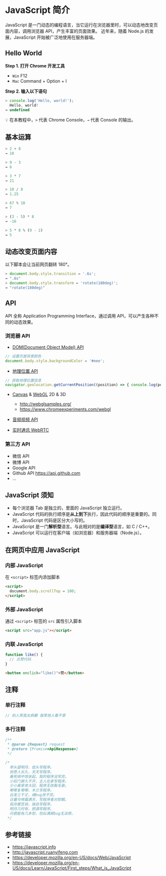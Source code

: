 # JavaScript 简介

JavaScript 是一门动态的编程语言，当它运行在浏览器里时，可以动态地改变页面内容，调用浏览器 API，产生丰富的页面效果。
近年来，随着 Node.js 的发展，JavaScript 开始被广泛地使用在服务器端。

## Hello World
**Step 1. 打开 Chrome 开发工具**
* `Win` F12
* `Mac` Command + Option + I

**Step 2. 输入以下语句**
```javascript
> console.log('Hello, world!');
  Hello, world!
→ undefined
```

💡 在本教程中，`>` 代表 Chrome Console，`→` 代表 Console 的输出。

## 基本运算
```javascript
> 2 + 8
→ 10

> 9 - 3
→ 6

> 3 * 7
→ 21

> 10 / 8
→ 1.25

> 67 % 10
→ 7

> (3 - 5) * 8
→ -16

> 5 * 8 % (9 - 2)
→ 5
```

## 动态改变页面内容
以下脚本会让当前网页翻转 180°。
```javascript
> document.body.style.transition = '.6s';
→ ".6s"
> document.body.style.transform = 'rotate(180deg)';
→ "rotate(180deg)"
```
## API
API 全称 Application Programming Interface，通过调用 API，可以产生各种不同的动态效果。
### 浏览器 API
* [DOM(Document Object Model) API](https://developer.mozilla.org/en-US/docs/Web/API/Document_Object_Model)  
```javascript
// 设置页面背景颜色
document.body.style.backgroundColor = '#eee';
```
* [地理位置 API](https://developer.mozilla.org/en-US/docs/Web/API/Geolocation)  
```javascript
// 获取地理位置信息
navigator.geolocation.getCurrentPosition((position) => { console.log(position) });
```

* [Canvas](https://developer.mozilla.org/en-US/docs/Web/API/Canvas_API) & [WebGL](https://developer.mozilla.org/en-US/docs/Web/API/WebGL_API) 2D & 3D
  - http://webglsamples.org/
  - https://www.chromeexperiments.com/webgl
  
* [音频视频 API](https://developer.mozilla.org/en-US/Apps/Fundamentals/Audio_and_video_delivery)
* [实时通讯 WebRTC](https://developer.mozilla.org/en-US/docs/Web/API/WebRTC_API) 

### 第三方 API
* 微信 API
* 微博 API
* Google API
* Github API https://api.github.com
* ...

## JavaScript 须知
* 每个浏览器 Tab 是独立的，里面的 JavaScript 独立运行。
* JavaScript 代码的执行顺序是**从上到下**执行，因此代码的顺序是重要的。同时，JavaScript 代码是区分大小写的。
* JavaScript 是一门**解析型**语言。与此相对的是**编译型**语言，如 C / C++。
* JavaScript 可以运行在客户端（如浏览器）和服务器端（Node.js）。

## 在网页中应用 JavaScript
### 内部 JavaScript
在 `<script>` 标签内添加脚本
```html
<script>
  document.body.scrollTop = 100;
</script>
```

### 外部 JavaScript
通过 `<script>` 标签的 `src` 属性引入脚本
```html
<script src="app.js"></script>
```

### 内联 JavaScript
```javascript
function like() {
  // 点赞代码
}
```
```html
<button onclick="like()">赞</button>
```

## 注释
### 单行注释
```javascript
// 别人笑我太疯癫 我笑他人看不穿
```
### 多行注释
```javascript
/**
 * @param {Request} request
 * @return {Promise<ApiResponse>}
 */
```
```javascript
/*
  举头望明月，低头写程序。
  但愿人长久，天天写程序。
  垂死病中惊坐起，我的程序没写完。
  小扣门扉久不开，主人在家写程序。
  少小离家老大回，程序无改鬓毛衰。
  唧唧复唧唧，木兰写程序。
  白发三千丈，缘bug改不完。
  日暮乌啼霜满天，写程序者对愁眠。
  孤舟蓑笠翁，独自写程序。
  明月几时有，把酒写程序。
  问君能有几多愁，恰似满屏bug无法修。
 */
```

## 参考链接
* https://javascript.info
* http://javascript.ruanyifeng.com
* https://developer.mozilla.org/en-US/docs/Web/JavaScript
* https://developer.mozilla.org/en-US/docs/Learn/JavaScript/First_steps/What_is_JavaScript
